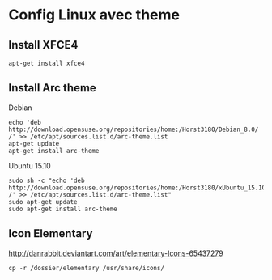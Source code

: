 # Config Linux avec theme

## Install XFCE4
```
apt-get install xfce4
```

## Install Arc theme
Debian
```
echo 'deb http://download.opensuse.org/repositories/home:/Horst3180/Debian_8.0/ /' >> /etc/apt/sources.list.d/arc-theme.list 
apt-get update
apt-get install arc-theme
```
Ubuntu 15.10
```
sudo sh -c "echo 'deb http://download.opensuse.org/repositories/home:/Horst3180/xUbuntu_15.10/ /' >> /etc/apt/sources.list.d/arc-theme.list"
sudo apt-get update
sudo apt-get install arc-theme
```

## Icon Elementary
http://danrabbit.deviantart.com/art/elementary-Icons-65437279
```
cp -r /dossier/elementary /usr/share/icons/
```
